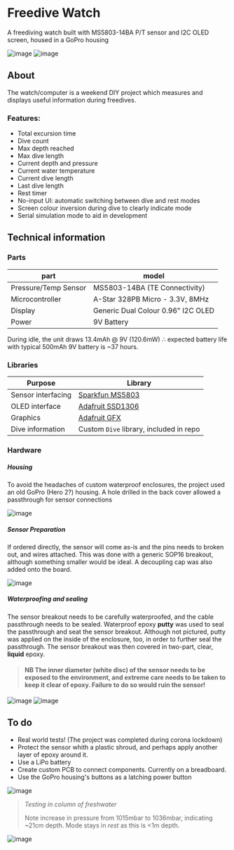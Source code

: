 # Freedive Watch
A freediving watch built with MS5803-14BA P/T sensor and I2C OLED screen, housed in a GoPro housing

![image](images/sideView.jpeg)
![image](images/sensorView.jpeg)

## About
The watch/computer is a weekend DIY project which measures and displays useful information during freedives.

### Features:
- Total excursion time
- Dive count
- Max depth reached
- Max dive length
- Current depth and pressure
- Current water temperature 
- Current dive length
- Last dive length
- Rest timer
- No-input UI: automatic switching between dive and rest modes
- Screen colour inversion during dive to clearly indicate mode
- Serial simulation mode to aid in development

## Technical information

### Parts
|part|model|
|---|---|
|Pressure/Temp Sensor|MS5803-14BA (TE Connectivity)|
|Microcontroller|A-Star 328PB Micro - 3.3V, 8MHz|
|Display|Generic Dual Colour 0.96" I2C OLED|
|Power|9V Battery|

During idle, the unit draws 13.4mAh @ 9V (120.6mW) ∴ expected battery life with typical 500mAh 9V battery is ~37 hours. 

### Libraries
|Purpose|Library|
|---|---|
|Sensor interfacing|[Sparkfun MS5803](https://github.com/sparkfun/MS5803-14BA_Breakout)|
|OLED interface|[Adafruit SSD1306](https://github.com/adafruit/Adafruit_SSD1306)|
|Graphics|[Adafruit GFX](https://github.com/adafruit/Adafruit-GFX-Library)|
|Dive information|Custom `Dive` library, included in repo|

### Hardware

##### Housing
To avoid the headaches of custom waterproof enclosures, the project used an old GoPro (Hero 2?) housing. A hole drilled in the back cover allowed a passthrough for sensor connections

![image](images/housingPrep.jpeg)

##### Sensor Preparation
If ordered directly, the sensor will come as-is and the pins needs to broken out, and wires attached. This was done with a generic SOP16 breakout, although something smaller would be ideal. A decoupling cap was also added onto the board.

![image](images/sensorBreakout.jpeg)

##### Waterproofing and sealing
The sensor breakout needs to be carefully waterproofed, and the cable passthrough needs to be sealed. Waterproof epoxy **putty** was used to seal the passthrough and seat the sensor breakout. Although not pictured, putty was applied on the inside of the enclosure, too, in order to further seal the passthrough. The sensor breakout was then covered in two-part, clear, **liquid** epoxy.

> #### NB The inner diameter (white disc) of the sensor needs to be exposed to the environment, and extreme care needs to be taken to keep it clear of epoxy. Failure to do so would ruin the sensor!

![image](images/sensorView.jpeg)
![image](images/epoxies.jpeg)

## To do

- Real world tests! (The project was completed during corona lockdown)
- Protect the sensor whith a plastic shroud, and perhaps apply another layer of epoxy around it. 
- Use a LiPo battery
- Create custom PCB to connect components. Currently on a breadboard.
- Use the GoPro housing's buttons as a latching power button

![image](images/waterTest.jpeg)
>_Testing in column of freshwater_
>
>  Note increase in pressure from 1015mbar to 1036mbar, indicating ~21cm depth. Mode stays in *rest* as this is <1m depth. 

![image](images/obliqueView.jpeg)







